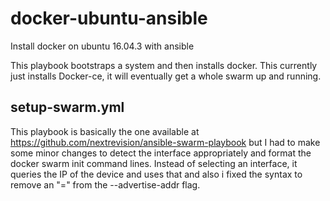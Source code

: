 # docker-ubuntu-ansible
Install docker on ubuntu 16.04.3 with ansible

This playbook bootstraps a system and then installs docker. This currently just installs Docker-ce, it will eventually get a whole swarm up and running. 

## setup-swarm.yml
This playbook is basically the one available at https://github.com/nextrevision/ansible-swarm-playbook but I had to make some minor changes to detect the interface appropriately and format the docker swarm init command lines. Instead of selecting an interface, it queries the IP of the device and uses that and also i fixed the syntax to remove an "=" from the --advertise-addr flag. 